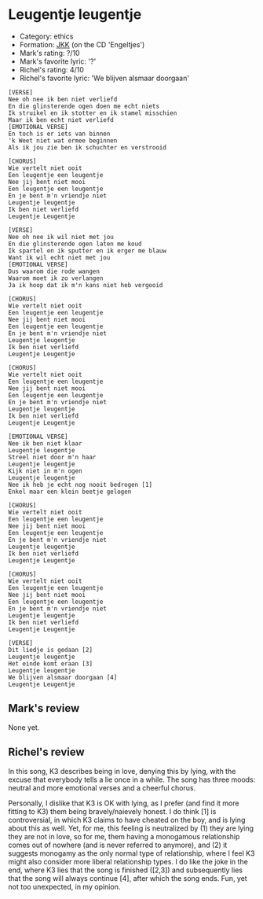 # Leugentje leugentje

 * Category: ethics
 * Formation: [JKK](Jkk.md) (on the CD 'Engeltjes')
 * Mark's rating: ?/10
 * Mark's  favorite lyric: '?'
 * Richel's rating: 4/10
 * Richel's favorite lyric: 'We blijven alsmaar doorgaan'

```
[VERSE]
Nee oh nee ik ben niet verliefd
En die glinsterende ogen doen me echt niets
Ik struikel en ik stotter en ik stamel misschien
Maar ik ben echt niet verliefd
[EMOTIONAL VERSE]
En toch is er iets van binnen
'k Weet niet wat ermee beginnen
Als ik jou zie ben ik schuchter en verstrooid

[CHORUS]
Wie vertelt niet ooit
Een leugentje een leugentje
Nee jij bent niet mooi
Een leugentje een leugentje
En je bent m'n vriendje niet
Leugentje leugentje
Ik ben niet verliefd
Leugentje Leugentje

[VERSE]
Nee oh nee ik wil niet met jou
En die glinsterende ogen laten me koud
Ik spartel en ik sputter en ik erger me blauw
Want ik wil echt niet met jou
[EMOTIONAL VERSE]
Dus waarom die rode wangen
Waarom moet ik zo verlangen
Ja ik hoop dat ik m'n kans niet heb vergooid

[CHORUS]
Wie vertelt niet ooit
Een leugentje een leugentje
Nee jij bent niet mooi
Een leugentje een leugentje
En je bent m'n vriendje niet
Leugentje leugentje
Ik ben niet verliefd
Leugentje Leugentje

[CHORUS]
Wie vertelt niet ooit
Een leugentje een leugentje
Nee jij bent niet mooi
Een leugentje een leugentje
En je bent m'n vriendje niet
Leugentje leugentje
Ik ben niet verliefd
Leugentje Leugentje

[EMOTIONAL VERSE]
Nee ik ben niet klaar
Leugentje leugentje
Streel niet door m'n haar
Leugentje leugentje
Kijk niet in m'n ogen
Leugentje leugentje
Nee ik heb je echt nog nooit bedrogen [1]
Enkel maar een klein beetje gelogen

[CHORUS]
Wie vertelt niet ooit
Een leugentje een leugentje
Nee jij bent niet mooi
Een leugentje een leugentje
En je bent m'n vriendje niet
Leugentje leugentje
Ik ben niet verliefd
Leugentje Leugentje

[CHORUS]
Wie vertelt niet ooit
Een leugentje een leugentje
Nee jij bent niet mooi
Een leugentje een leugentje
En je bent m'n vriendje niet
Leugentje leugentje
Ik ben niet verliefd
Leugentje Leugentje

[VERSE]
Dit liedje is gedaan [2]
Leugentje leugentje
Het einde komt eraan [3]
Leugentje leugentje
We blijven alsmaar doorgaan [4]
Leugentje Leugentje
```

## Mark's review

None yet.

## Richel's review

In this song, K3 describes being in love, denying this by lying, with
the excuse that everybody tells a lie once in a while. The song has
three moods: neutral and more emotional verses and a cheerful chorus.

Personally, I dislike that K3 is OK with lying, as I prefer (and find it
more fitting to K3) them being bravely/naievely honest. I do think [1]
is controversial, in which K3 claims to have cheated on the boy, and is
lying about this as well. Yet, for me, this feeling is neutralized by
(1) they are lying they are not in love, so for me, them having a
monogamous relationship comes out of nowhere (and is never referred to
anymore), and (2) it suggests monogamy as the only normal type of
relationship, where I feel K3 might also consider more liberal
relationship types. I do like the joke in the end, where K3 lies that
the song is finished ([2,3]) and subsequently lies that the song will
always continue [4], after which the song ends. Fun, yet not too
unexpected, in my opinion.
